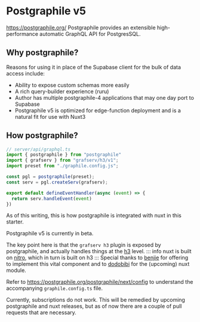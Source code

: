 # Postgraphile v5
https://postgraphile.org/
Postgraphile provides an extensible high-performance automatic GraphQL API for PostgresSQL.
## Why postgraphile?
Reasons for using it in place of the Supabase client for the bulk of data access include:
- Ability to expose custom schemas more easily
- A rich query-builder experience (ruru)
- Author has multiple postgraphile-4 applications that may one day port to Supabase
- Postgraphile v5 is optimized for edge-function deployment and is a natural fit for use with Nuxt3
## How postgraphile?
``` ts
// server/api/graphql.ts
import { postgraphile } from "postgraphile"
import { grafserv } from "grafserv/h3/v1";
import preset from "./graphile.config.js";  

const pgl = postgraphile(preset);
const serv = pgl.createServ(grafserv);

export default defineEventHandler(async (event) => {
  return serv.handleEvent(event)  
})
```
As of this writing, this is how postgraphile is integrated with nuxt in this starter.

Postgraphile v5 is currently in beta.  

The key point here is that the ```grafserv h3``` plugin is exposed by postgraphile, and actually handles things at the [h3](https://github.com/unjs/h3) level.
::: info
nuxt is built on [nitro](https://nitro.unjs.io/), which in turn is built on h3
:::
Special thanks to [benjie](https://github.com/benjie/) for offering to implement this vital component and to [dodobibi](https://github.com/Dodobibi) for the (upcoming) nuxt module.

Refer to https://postgraphile.org/postgraphile/next/config to understand the accompanying ```graphile.config.ts``` file.

Currently, subscriptions do not work. This will be remedied by upcoming postgraphile and nuxt releases, but as of now there are a couple of pull requests that are necessary.